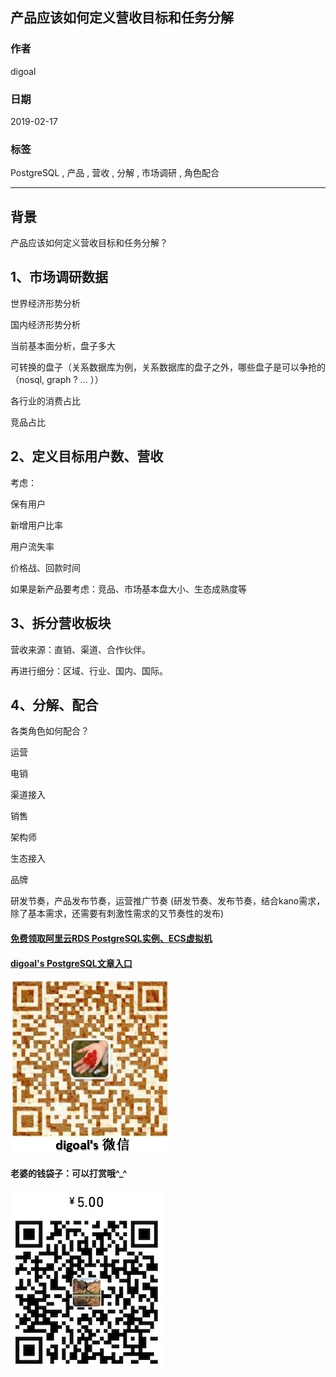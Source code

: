 ## 产品应该如何定义营收目标和任务分解           
                                    
### 作者                                    
digoal                                    
                                    
### 日期                                    
2019-02-17                                    
                                    
### 标签                                    
PostgreSQL , 产品 , 营收 , 分解 , 市场调研 , 角色配合                 
                                
----                              
                                
## 背景           
产品应该如何定义营收目标和任务分解？         
  
## 1、市场调研数据      
    
世界经济形势分析    
    
国内经济形势分析    
    
当前基本面分析，盘子多大    
    
可转换的盘子（关系数据库为例，关系数据库的盘子之外，哪些盘子是可以争抢的（nosql, graph ? ... ））    
    
各行业的消费占比    
    
竞品占比    
    
## 2、定义目标用户数、营收    
    
考虑：    
    
保有用户    
    
新增用户比率    
    
用户流失率    
    
价格战、回款时间    
    
如果是新产品要考虑：竞品、市场基本盘大小、生态成熟度等    
    
## 3、拆分营收板块    
    
营收来源：直销、渠道、合作伙伴。    
    
再进行细分：区域、行业、国内、国际。    
    
## 4、分解、配合    
各类角色如何配合？    
    
运营    
    
电销    
    
渠道接入    
    
销售    
    
架构师    
    
生态接入    
    
品牌    
    
研发节奏，产品发布节奏，运营推广节奏  (研发节奏、发布节奏，结合kano需求，除了基本需求，还需要有刺激性需求的又节奏性的发布)    
    
      
    
      
  
  
  
  
  
  
  
  
  
#### [免费领取阿里云RDS PostgreSQL实例、ECS虚拟机](https://free.aliyun.com/ "57258f76c37864c6e6d23383d05714ea")
  
  
#### [digoal's PostgreSQL文章入口](https://github.com/digoal/blog/blob/master/README.md "22709685feb7cab07d30f30387f0a9ae")
  
  
![digoal's weixin](../pic/digoal_weixin.jpg "f7ad92eeba24523fd47a6e1a0e691b59")
  
  
#### 老婆的钱袋子：可以打赏哦^_^  
![wife's weixin ds](../pic/wife_weixin_ds.jpg "acd5cce1a143ef1d6931b1956457bc9f")
  
